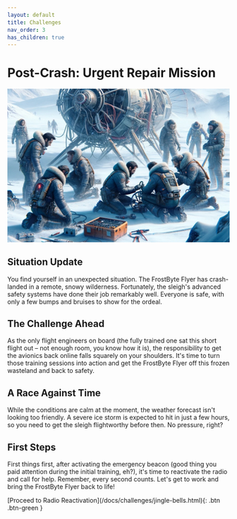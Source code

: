 ```yaml
---
layout: default
title: Challenges
nav_order: 3
has_children: true
---
```


# Post-Crash: Urgent Repair Mission
![](../../assets/images/post_crash.jpg)

## Situation Update
You find yourself in an unexpected situation. The FrostByte Flyer has crash-landed in a remote, snowy wilderness. Fortunately, the sleigh's advanced safety systems have done their job remarkably well. Everyone is safe, with only a few bumps and bruises to show for the ordeal.

## The Challenge Ahead
As the only flight engineers on board (the fully trained one sat this short flight out – not enough room, you know how it is), the responsibility to get the avionics back online falls squarely on your shoulders. It's time to turn those training sessions into action and get the FrostByte Flyer off this frozen wasteland and back to safety.

## A Race Against Time
While the conditions are calm at the moment, the weather forecast isn't looking too friendly. A severe ice storm is expected to hit in just a few hours, so you need to get the sleigh flightworthy before then. No pressure, right?

## First Steps
First things first, after activating the emergency beacon (good thing you paid attention during the initial training, eh?), it's time to reactivate the radio and call for help. Remember, every second counts. Let's get to work and bring the FrostByte Flyer back to life!

<span class="fs-8">
[Proceed to Radio Reactivation](/docs/challenges/jingle-bells.html){: .btn .btn-green }
</span>